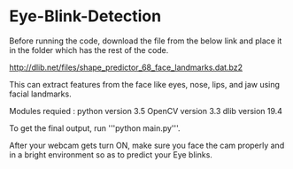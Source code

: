 # Eye-Blink-Detection

Before running the code, download the file from the below link and place it in the folder which has the rest of the code.

http://dlib.net/files/shape_predictor_68_face_landmarks.dat.bz2

This can extract features from the face like eyes, nose, lips, and jaw using facial landmarks.


Modules requied :
  python version 3.5
  OpenCV version 3.3
  dlib version 19.4
  
To get the final output, run 
'''python main.py'''. 

After your webcam gets turn ON, make sure you face the cam properly and in a bright environment so as to predict your Eye blinks.
